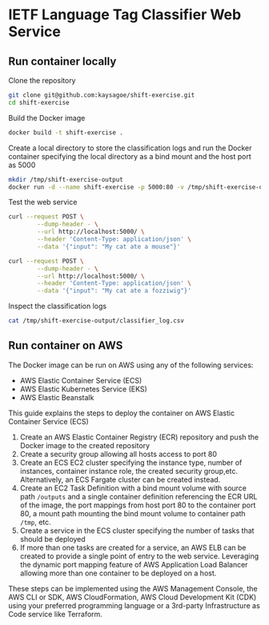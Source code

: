 # IETF Language Tag Classifier Web Service

## Run container locally

Clone the repository

```bash
git clone git@github.com:kaysagoe/shift-exercise.git
cd shift-exercise
```

Build the Docker image

```bash
docker build -t shift-exercise .
```

Create a local directory to store the classification logs and run the Docker container specifying the local directory as a bind mount and the host port as 5000

```bash
mkdir /tmp/shift-exercise-output
docker run -d --name shift-exercise -p 5000:80 -v /tmp/shift-exercise-output:/tmp shift-exercise
```

Test the web service

```bash
curl --request POST \
        --dump-header - \
        --url http://localhost:5000/ \
        --header 'Content-Type: application/json' \
        --data '{"input": "My cat ate a mouse"}'

curl --request POST \
        --dump-header - \
        --url http://localhost:5000/ \
        --header 'Content-Type: application/json' \
        --data '{"input": "My cat ate a fozziwig"}'
```

Inspect the classification logs

```bash
cat /tmp/shift-exercise-output/classifier_log.csv
```

## Run container on AWS

The Docker image can be run on AWS using any of the following services:

- AWS Elastic Container Service (ECS)
- AWS Elastic Kubernetes Service (EKS)
- AWS Elastic Beanstalk

This guide explains the steps to deploy the container on AWS Elastic Container Service (ECS)

1. Create an AWS Elastic Container Registry (ECR) repository and push the Docker image to the created repository
2. Create a security group allowing all hosts access to port 80
3. Create an ECS EC2 cluster specifying the instance type, number of instances, container instance role, the created security group,etc. Alternatively, an ECS Fargate cluster can be created instead.
4. Create an EC2 Task Definition with a bind mount volume with source path `/outputs` and a single container definition referencing the ECR URL of the image, the port mappings from host port 80 to the container port 80, a mount path mounting the bind mount volume to container path `/tmp`, etc.
5. Create a service in the ECS cluster specifying the number of tasks that should be deployed
6. If more than one tasks are created for a service, an AWS ELB can be created to provide a single point of entry to the web service. Leveraging the dynamic port mapping feature of AWS Application Load Balancer allowing more than one container to be deployed on a host.

These steps can be implemented using the AWS Management Console, the AWS CLI or SDK, AWS CloudFormation, AWS Cloud Development Kit (CDK) using your preferred programming language or a 3rd-party Infrastructure as Code service like Terraform.